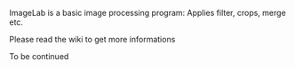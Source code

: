 ImageLab is a basic image processing program: Applies filter, crops, merge etc.

Please read the wiki to get more informations

To be continued